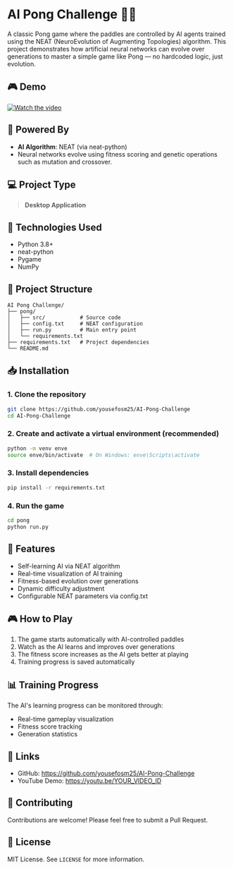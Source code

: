 # AI Pong Challenge 🧠🏓

A classic Pong game where the paddles are controlled by AI agents trained using the NEAT (NeuroEvolution of Augmenting Topologies) algorithm. This project demonstrates how artificial neural networks can evolve over generations to master a simple game like Pong — no hardcoded logic, just evolution.

## 🎮 Demo

[![Watch the video](https://img.youtube.com/vi/YOUR_VIDEO_ID/0.jpg)](https://youtu.be/YOUR_VIDEO_ID)

## 🧠 Powered By

- **AI Algorithm**: NEAT (via neat-python)
- Neural networks evolve using fitness scoring and genetic operations such as mutation and crossover.

## 💻 Project Type

> **Desktop Application**

## 🚀 Technologies Used

- Python 3.8+
- neat-python
- Pygame
- NumPy

## 📁 Project Structure

```
AI Pong Challenge/
├── pong/
│   ├── src/           # Source code
│   ├── config.txt     # NEAT configuration
│   ├── run.py         # Main entry point
│   └── requirements.txt
├── requirements.txt   # Project dependencies
└── README.md
```

## 📥 Installation

### 1. Clone the repository
```bash
git clone https://github.com/yousefosm25/AI-Pong-Challenge
cd AI-Pong-Challenge
```

### 2. Create and activate a virtual environment (recommended)
```bash
python -m venv enve
source enve/bin/activate  # On Windows: enve\Scripts\activate
```

### 3. Install dependencies
```bash
pip install -r requirements.txt
```

### 4. Run the game
```bash
cd pong
python run.py
```

## 🎯 Features

- Self-learning AI via NEAT algorithm
- Real-time visualization of AI training
- Fitness-based evolution over generations
- Dynamic difficulty adjustment
- Configurable NEAT parameters via config.txt

## 🎮 How to Play

1. The game starts automatically with AI-controlled paddles
2. Watch as the AI learns and improves over generations
3. The fitness score increases as the AI gets better at playing
4. Training progress is saved automatically

## 📊 Training Progress

The AI's learning progress can be monitored through:
- Real-time gameplay visualization
- Fitness score tracking
- Generation statistics

## 📎 Links

- GitHub: https://github.com/yousefosm25/AI-Pong-Challenge
- YouTube Demo: https://youtu.be/YOUR_VIDEO_ID

## 🤝 Contributing

Contributions are welcome! Please feel free to submit a Pull Request.

## 📜 License

MIT License. See `LICENSE` for more information.
